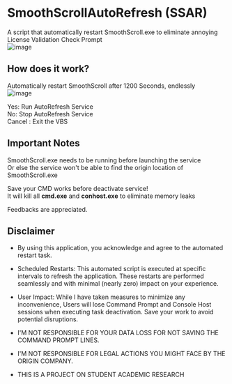 # SmoothScrollAutoRefresh (SSAR)
A script that automatically restart SmoothScroll.exe to eliminate annoying License Validation Check Prompt\
![image](https://github.com/TatshSiow/SmoothScrollAutoRefresh/assets/100989709/d55e3615-bdf1-4aaf-b5f5-832f6722f534)


## How does it work?
Automatically restart SmoothScroll after 1200 Seconds, endlessly\
![image](https://github.com/TatshSiow/SmoothScrollAutoRefresh/assets/100989709/58cfd9f1-83b0-4ace-a6e7-3b64cf607ee4)

Yes: Run AutoRefresh Service\
No: Stop AutoRefresh Service\
Cancel : Exit the VBS

## Important Notes
SmoothScroll.exe needs to be running before launching the service\
Or else the service won't be able to find the origin location of SmoothScroll.exe

Save your CMD works before deactivate service!\
It will kill all **cmd.exe** and **conhost.exe** to eliminate memory leaks

Feedbacks are appreciated.

## Disclaimer

* By using this application, you acknowledge and agree to the automated restart task.

* Scheduled Restarts: This automated script is executed at specific intervals to refresh the application. These restarts are performed seamlessly and with minimal (nearly zero) impact on your experience.

* User Impact: While I have taken measures to minimize any inconvenience, Users will lose Command Prompt and Console Host sessions when executing task deactivation. Save your work to avoid potential disruptions. 

* I'M NOT RESPONSIBLE FOR YOUR DATA LOSS FOR NOT SAVING THE COMMAND PROMPT LINES.
* I'M NOT RESPONSIBLE FOR LEGAL ACTIONS YOU MIGHT FACE BY THE ORIGIN COMPANY.

* THIS IS A PROJECT ON STUDENT ACADEMIC RESEARCH
